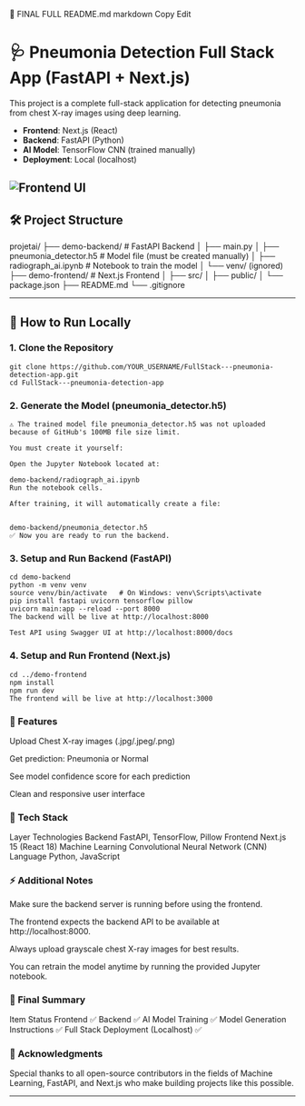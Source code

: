 📄 FINAL FULL README.md
markdown
Copy
Edit
# 🩺 Pneumonia Detection Full Stack App (FastAPI + Next.js)

This project is a complete full-stack application for detecting pneumonia from chest X-ray images using deep learning.

- **Frontend**: Next.js (React)
- **Backend**: FastAPI (Python)
- **AI Model**: TensorFlow CNN (trained manually)
- **Deployment**: Local (localhost)


![Frontend UI](https://raw.githubusercontent.com/NIEL07-cyber/FULLstack--pneumonia-detection-app/main/images/FrontendUi.png)
---

## 🛠 Project Structure

projetai/ ├── demo-backend/ # FastAPI Backend │ ├── main.py │ ├── pneumonia_detector.h5 # Model file (must be created manually) │ ├── radiograph_ai.ipynb # Notebook to train the model │ └── venv/ (ignored)
├── demo-frontend/ # Next.js Frontend │ ├── src/ │ ├── public/ │ └── package.json ├── README.md └── .gitignore


---

## 🚀 How to Run Locally

### 1. Clone the Repository

```
git clone https://github.com/YOUR_USERNAME/FullStack---pneumonia-detection-app.git
cd FullStack---pneumonia-detection-app
```
### 2. Generate the Model (pneumonia_detector.h5)
```
⚠️ The trained model file pneumonia_detector.h5 was not uploaded because of GitHub's 100MB file size limit.

You must create it yourself:

Open the Jupyter Notebook located at:

demo-backend/radiograph_ai.ipynb
Run the notebook cells.

After training, it will automatically create a file:


demo-backend/pneumonia_detector.h5
✅ Now you are ready to run the backend.
```
### 3. Setup and Run Backend (FastAPI)
```
cd demo-backend
python -m venv venv
source venv/bin/activate   # On Windows: venv\Scripts\activate
pip install fastapi uvicorn tensorflow pillow
uvicorn main:app --reload --port 8000
The backend will be live at http://localhost:8000

Test API using Swagger UI at http://localhost:8000/docs
```
### 4. Setup and Run Frontend (Next.js)
```
cd ../demo-frontend
npm install
npm run dev
The frontend will be live at http://localhost:3000
```

### 📸 Features
Upload Chest X-ray images (.jpg/.jpeg/.png)

Get prediction: Pneumonia or Normal

See model confidence score for each prediction

Clean and responsive user interface


### 🧠 Tech Stack
Layer	Technologies
Backend	FastAPI, TensorFlow, Pillow
Frontend	Next.js 15 (React 18)
Machine Learning	Convolutional Neural Network (CNN)
Language	Python, JavaScript


### ⚡ Additional Notes
Make sure the backend server is running before using the frontend.

The frontend expects the backend API to be available at http://localhost:8000.

Always upload grayscale chest X-ray images for best results.

You can retrain the model anytime by running the provided Jupyter notebook.

### 🏁 Final Summary
Item	Status
Frontend	✅
Backend	✅
AI Model Training	✅
Model Generation Instructions	✅
Full Stack Deployment (Localhost)	✅


### 🙏 Acknowledgments
Special thanks to all open-source contributors in the fields of Machine Learning, FastAPI, and Next.js who make building projects like this possible.



---
